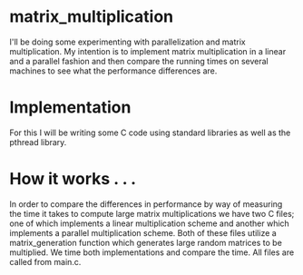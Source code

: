 # matrix_multiplication
I'll be doing some experimenting with parallelization and matrix 
multiplication. My intention is to implement matrix multiplication in a linear
and a parallel fashion and then compare the running times on several machines
to see what the performance differences are.

# Implementation
For this I will be writing some C code using standard libraries as well
as the pthread library.

# How it works . . . 
In order to compare the differences in performance by way of measuring the time it takes
to compute large matrix multiplications we have two C files; one of which implements a linear
multiplication scheme and another which implements a parallel multiplication scheme. Both of 
these files utilize a matrix_generation function which generates large random matrices to be multiplied.
We time both implementations and compare the time. All files are called from main.c.
